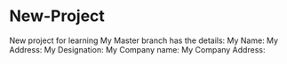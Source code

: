 # New-Project
New project for learning
My Master branch has the details:
My Name:
My Address:
My Designation:
My Company name:
My Company Address:

